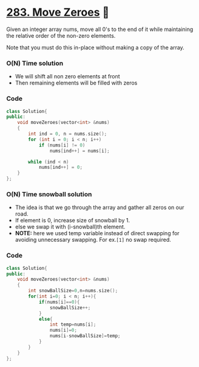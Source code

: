 # [283. Move Zeroes](https://leetcode.com/problems/move-zeroes/) 🌟

Given an integer array nums, move all 0's to the end of it while maintaining the relative order of the non-zero elements.

Note that you must do this in-place without making a copy of the array.

### O(N) Time solution

- We will shift all non zero elements at front
- Then remaining elements will be filled with zeros

### Code

```cpp
class Solution{
public:
    void moveZeroes(vector<int> &nums)
    {
        int ind = 0, n = nums.size();
        for (int i = 0; i < n; i++)
            if (nums[i] != 0)
                nums[ind++] = nums[i];

        while (ind < n)
            nums[ind++] = 0;
    }
};
```

### O(N) Time snowball solution

- The idea is that we go through the array and gather all zeros on our road.
- If element is 0, increase size of snowball by 1.
- else we swap it with (i-snowball)th element.
- **NOTE:** here we used temp variable instead of direct swapping for avoiding unnecessary swapping. For ex.`[1]` no swap required.

### Code

```cpp
class Solution{
public:
    void moveZeroes(vector<int> &nums)
    {
        int snowBallSize=0,n=nums.size();
        for(int i=0; i < n; i++){
            if(nums[i]==0){
                snowBallSize++;
            }
            else{
                int temp=nums[i];
                nums[i]=0;
                nums[i-snowBallSize]=temp;
            }
        }
    }
};
```
